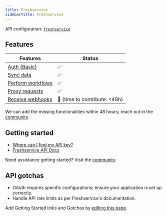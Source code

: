 ```yaml
---
title: Freshservice  
sidebarTitle: Freshservice  
---
```


API configuration: [`freshservice`](https://terapi.dev/providers.yaml)

## Features

| Features | Status |
| - | - |
| [Auth (Basic)](/integrate/guides/authorize-an-api) | ✅ |
| [Sync data](https://terapi.gitbook.io/terapi-api-explorer/integrate/guides/sync-data-from-an-api) | ✅ |
| [Perform workflows](https://terapi.gitbook.io/terapi-api-explorer/integrate/guides/perform-workflows-with-an-api) | ✅ |
| [Proxy requests](https://terapi.gitbook.io/terapi-api-explorer/integrate/guides/proxy-requests-to-an-api) | ✅ |
| [Receive webhooks](https://terapi.gitbook.io/terapi-api-explorer/integrate/guides/receive-webhooks-from-an-api) | 🚫 (time to contribute: &lt;48h) |

We can add the missing functionalities within 48 hours; reach out in the [community](#).

## Getting started

-   [Where can I find my API key?](https://api.freshservice.com/#authentication)
-   [Freshservice API Docs](https://api.freshservice.com/#intro)

Need assistance getting started? Visit the [community](#).

## API gotchas

- OAuth requires specific configurations; ensure your application is set up correctly.
- Handle API rate limits as per Freshservice's documentation.

Add Getting Started links and Gotchas by [editing this page](#).

